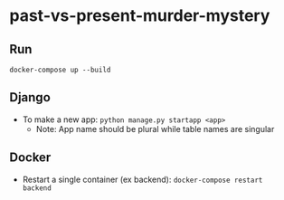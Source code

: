# past-vs-present-murder-mystery

## Run

`docker-compose up --build`

## Django

* To make a new app: `python manage.py startapp <app>`
    * Note: App name should be plural while table names are singular

## Docker

* Restart a single container (ex backend): `docker-compose restart backend`
